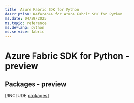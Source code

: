 ```yaml
---
title: Azure Fabric SDK for Python
description: Reference for Azure Fabric SDK for Python
ms.date: 04/29/2025
ms.topic: reference
ms.devlang: python
ms.service: fabric
---
```

# Azure Fabric SDK for Python - preview
## Packages - preview
[!INCLUDE [packages](fabric-index.md)]